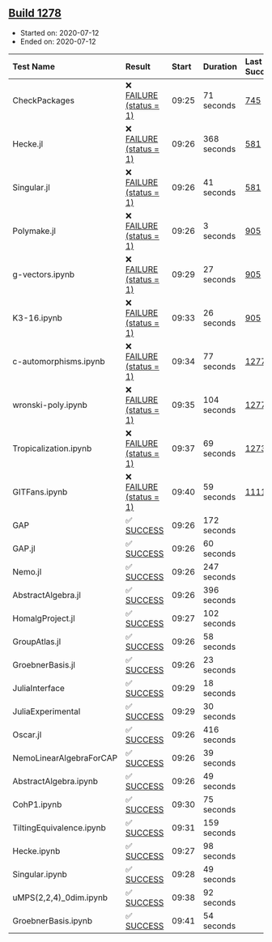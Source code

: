 ## [Build 1278](https://oscarci.mathematik.uni-kl.de/job/oscar-julia-1.4/1278/)

* Started on: 2020-07-12
* Ended on: 2020-07-12

| Test Name    | Result | Start | Duration | Last Success | First Failure |
|:-------------|:-------|:------|:---------|:-------------|:--------------|
| CheckPackages | ❌ [FAILURE (status = 1)](https://oscarci.mathematik.uni-kl.de/job/oscar-julia-1.4/1278/artifact/logs/build-1278/CheckPackages.log) | 09:25 | 71 seconds | [745](https://oscarci.mathematik.uni-kl.de/job/oscar-julia-1.4/745/) | [746](https://oscarci.mathematik.uni-kl.de/job/oscar-julia-1.4/746/) |
| Hecke.jl | ❌ [FAILURE (status = 1)](https://oscarci.mathematik.uni-kl.de/job/oscar-julia-1.4/1278/artifact/logs/build-1278/Hecke.jl.log) | 09:26 | 368 seconds | [581](https://oscarci.mathematik.uni-kl.de/job/oscar-julia-1.4/581/) | [582](https://oscarci.mathematik.uni-kl.de/job/oscar-julia-1.4/582/) |
| Singular.jl | ❌ [FAILURE (status = 1)](https://oscarci.mathematik.uni-kl.de/job/oscar-julia-1.4/1278/artifact/logs/build-1278/Singular.jl.log) | 09:26 | 41 seconds | [581](https://oscarci.mathematik.uni-kl.de/job/oscar-julia-1.4/581/) | [582](https://oscarci.mathematik.uni-kl.de/job/oscar-julia-1.4/582/) |
| Polymake.jl | ❌ [FAILURE (status = 1)](https://oscarci.mathematik.uni-kl.de/job/oscar-julia-1.4/1278/artifact/logs/build-1278/Polymake.jl.log) | 09:26 | 3 seconds | [905](https://oscarci.mathematik.uni-kl.de/job/oscar-julia-1.4/905/) | [907](https://oscarci.mathematik.uni-kl.de/job/oscar-julia-1.4/907/) |
| g-vectors.ipynb | ❌ [FAILURE (status = 1)](https://oscarci.mathematik.uni-kl.de/job/oscar-julia-1.4/1278/artifact/logs/build-1278/g-vectors.ipynb.log) | 09:29 | 27 seconds | [905](https://oscarci.mathematik.uni-kl.de/job/oscar-julia-1.4/905/) | [907](https://oscarci.mathematik.uni-kl.de/job/oscar-julia-1.4/907/) |
| K3-16.ipynb | ❌ [FAILURE (status = 1)](https://oscarci.mathematik.uni-kl.de/job/oscar-julia-1.4/1278/artifact/logs/build-1278/K3-16.ipynb.log) | 09:33 | 26 seconds | [905](https://oscarci.mathematik.uni-kl.de/job/oscar-julia-1.4/905/) | [907](https://oscarci.mathematik.uni-kl.de/job/oscar-julia-1.4/907/) |
| c-automorphisms.ipynb | ❌ [FAILURE (status = 1)](https://oscarci.mathematik.uni-kl.de/job/oscar-julia-1.4/1278/artifact/logs/build-1278/c-automorphisms.ipynb.log) | 09:34 | 77 seconds | [1277](https://oscarci.mathematik.uni-kl.de/job/oscar-julia-1.4/1277/) | [1278](https://oscarci.mathematik.uni-kl.de/job/oscar-julia-1.4/1278/) |
| wronski-poly.ipynb | ❌ [FAILURE (status = 1)](https://oscarci.mathematik.uni-kl.de/job/oscar-julia-1.4/1278/artifact/logs/build-1278/wronski-poly.ipynb.log) | 09:35 | 104 seconds | [1277](https://oscarci.mathematik.uni-kl.de/job/oscar-julia-1.4/1277/) | [1278](https://oscarci.mathematik.uni-kl.de/job/oscar-julia-1.4/1278/) |
| Tropicalization.ipynb | ❌ [FAILURE (status = 1)](https://oscarci.mathematik.uni-kl.de/job/oscar-julia-1.4/1278/artifact/logs/build-1278/Tropicalization.ipynb.log) | 09:37 | 69 seconds | [1273](https://oscarci.mathematik.uni-kl.de/job/oscar-julia-1.4/1273/) | [1274](https://oscarci.mathematik.uni-kl.de/job/oscar-julia-1.4/1274/) |
| GITFans.ipynb | ❌ [FAILURE (status = 1)](https://oscarci.mathematik.uni-kl.de/job/oscar-julia-1.4/1278/artifact/logs/build-1278/GITFans.ipynb.log) | 09:40 | 59 seconds | [1111](https://oscarci.mathematik.uni-kl.de/job/oscar-julia-1.4/1111/) | [1112](https://oscarci.mathematik.uni-kl.de/job/oscar-julia-1.4/1112/) |
| GAP | ✅ [SUCCESS](https://oscarci.mathematik.uni-kl.de/job/oscar-julia-1.4/1278/artifact/logs/build-1278/GAP.log) | 09:26 | 172 seconds |  |  |
| GAP.jl | ✅ [SUCCESS](https://oscarci.mathematik.uni-kl.de/job/oscar-julia-1.4/1278/artifact/logs/build-1278/GAP.jl.log) | 09:26 | 60 seconds |  |  |
| Nemo.jl | ✅ [SUCCESS](https://oscarci.mathematik.uni-kl.de/job/oscar-julia-1.4/1278/artifact/logs/build-1278/Nemo.jl.log) | 09:26 | 247 seconds |  |  |
| AbstractAlgebra.jl | ✅ [SUCCESS](https://oscarci.mathematik.uni-kl.de/job/oscar-julia-1.4/1278/artifact/logs/build-1278/AbstractAlgebra.jl.log) | 09:26 | 396 seconds |  |  |
| HomalgProject.jl | ✅ [SUCCESS](https://oscarci.mathematik.uni-kl.de/job/oscar-julia-1.4/1278/artifact/logs/build-1278/HomalgProject.jl.log) | 09:27 | 102 seconds |  |  |
| GroupAtlas.jl | ✅ [SUCCESS](https://oscarci.mathematik.uni-kl.de/job/oscar-julia-1.4/1278/artifact/logs/build-1278/GroupAtlas.jl.log) | 09:26 | 58 seconds |  |  |
| GroebnerBasis.jl | ✅ [SUCCESS](https://oscarci.mathematik.uni-kl.de/job/oscar-julia-1.4/1278/artifact/logs/build-1278/GroebnerBasis.jl.log) | 09:26 | 23 seconds |  |  |
| JuliaInterface | ✅ [SUCCESS](https://oscarci.mathematik.uni-kl.de/job/oscar-julia-1.4/1278/artifact/logs/build-1278/JuliaInterface.log) | 09:29 | 18 seconds |  |  |
| JuliaExperimental | ✅ [SUCCESS](https://oscarci.mathematik.uni-kl.de/job/oscar-julia-1.4/1278/artifact/logs/build-1278/JuliaExperimental.log) | 09:29 | 30 seconds |  |  |
| Oscar.jl | ✅ [SUCCESS](https://oscarci.mathematik.uni-kl.de/job/oscar-julia-1.4/1278/artifact/logs/build-1278/Oscar.jl.log) | 09:26 | 416 seconds |  |  |
| NemoLinearAlgebraForCAP | ✅ [SUCCESS](https://oscarci.mathematik.uni-kl.de/job/oscar-julia-1.4/1278/artifact/logs/build-1278/NemoLinearAlgebraForCAP.log) | 09:26 | 39 seconds |  |  |
| AbstractAlgebra.ipynb | ✅ [SUCCESS](https://oscarci.mathematik.uni-kl.de/job/oscar-julia-1.4/1278/artifact/logs/build-1278/AbstractAlgebra.ipynb.log) | 09:26 | 49 seconds |  |  |
| CohP1.ipynb | ✅ [SUCCESS](https://oscarci.mathematik.uni-kl.de/job/oscar-julia-1.4/1278/artifact/logs/build-1278/CohP1.ipynb.log) | 09:30 | 75 seconds |  |  |
| TiltingEquivalence.ipynb | ✅ [SUCCESS](https://oscarci.mathematik.uni-kl.de/job/oscar-julia-1.4/1278/artifact/logs/build-1278/TiltingEquivalence.ipynb.log) | 09:31 | 159 seconds |  |  |
| Hecke.ipynb | ✅ [SUCCESS](https://oscarci.mathematik.uni-kl.de/job/oscar-julia-1.4/1278/artifact/logs/build-1278/Hecke.ipynb.log) | 09:27 | 98 seconds |  |  |
| Singular.ipynb | ✅ [SUCCESS](https://oscarci.mathematik.uni-kl.de/job/oscar-julia-1.4/1278/artifact/logs/build-1278/Singular.ipynb.log) | 09:28 | 49 seconds |  |  |
| uMPS(2,2,4)_0dim.ipynb | ✅ [SUCCESS](https://oscarci.mathematik.uni-kl.de/job/oscar-julia-1.4/1278/artifact/logs/build-1278/uMPS-2-2-4-_0dim.ipynb.log) | 09:38 | 92 seconds |  |  |
| GroebnerBasis.ipynb | ✅ [SUCCESS](https://oscarci.mathematik.uni-kl.de/job/oscar-julia-1.4/1278/artifact/logs/build-1278/GroebnerBasis.ipynb.log) | 09:41 | 54 seconds |  |  |
